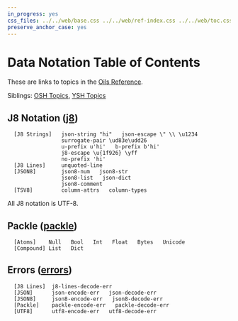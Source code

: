 ```yaml
---
in_progress: yes
css_files: ../../web/base.css ../../web/ref-index.css ../../web/toc.css
preserve_anchor_case: yes
---
```


Data Notation Table of Contents
===

These are links to topics in the [Oils Reference](index.html).

Siblings: [OSH Topics](toc-osh.html), [YSH Topics](toc-ysh.html)

<div id="toc">
</div>

<h2 id="j8-notation">
  J8 Notation
  (<a class="group-link" href="chap-j8.html">j8</a>)
</h2>

```chapter-links-j8
  [J8 Strings]   json-string "hi"   json-escape \" \\ \u1234
                 surrogate-pair \ud83e\udd26
                 u-prefix u'hi'   b-prefix b'hi'
                 j8-escape \u{1f926} \yff
                 no-prefix 'hi'
  [J8 Lines]     unquoted-line
  [JSON8]        json8-num   json8-str
                 json8-list   json-dict
                 json8-comment
  [TSV8]         column-attrs   column-types
```

All J8 notation is UTF-8.

<h2 id="packle">
  Packle
  (<a class="group-link" href="chap-packle.html">packle</a>)
</h2>

```chapter-links-packle
  [Atoms]    Null   Bool   Int   Float   Bytes   Unicode
  [Compound] List   Dict
```

<h2 id="errors">
  Errors
  (<a class="group-link" href="chap-errors.html">errors</a>)
</h2>

```chapter-links-errors
  [J8 Lines]  j8-lines-decode-err
  [JSON]      json-encode-err   json-decode-err
  [JSON8]     json8-encode-err   json8-decode-err
  [Packle]    packle-encode-err   packle-decode-err   
  [UTF8]      utf8-encode-err   utf8-decode-err
```
